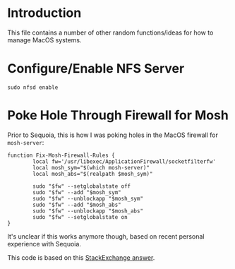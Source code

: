 # Introduction

This file contains a number of other random functions/ideas for how to manage MacOS systems.

# Configure/Enable NFS Server

```shell
sudo nfsd enable
```

# Poke Hole Through Firewall for Mosh

Prior to Sequoia, this is how I was poking holes in the MacOS firewall for
`mosh-server`:

```shell
function Fix-Mosh-Firewall-Rules {
        local fw='/usr/libexec/ApplicationFirewall/socketfilterfw'
        local mosh_sym="$(which mosh-server)"
        local mosh_abs="$(realpath $mosh_sym)"

        sudo "$fw" --setglobalstate off
        sudo "$fw" --add "$mosh_sym"
        sudo "$fw" --unblockapp "$mosh_sym"
        sudo "$fw" --add "$mosh_abs"
        sudo "$fw" --unblockapp "$mosh_abs"
        sudo "$fw" --setglobalstate on
}
```

It's unclear if this works anymore though, based on recent personal experience
with Sequoia.

This code is based on this [StackExchange answer](https://apple.stackexchange.com/a/474803).
